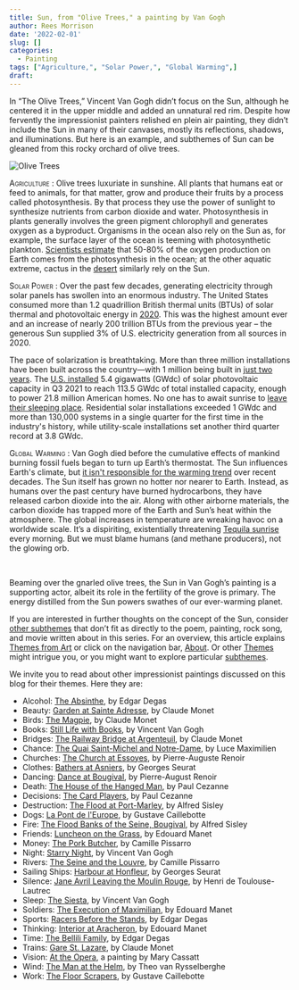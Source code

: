 ```yaml
---
title: Sun, from "Olive Trees," a painting by Van Gogh 
author: Rees Morrison
date: '2022-02-01'
slug: []
categories:
  - Painting
tags: ["Agriculture,", "Solar Power,", "Global Warming",]
draft: 
---
```


In “The Olive Trees,” Vincent Van Gogh didn’t focus on the Sun, although he centered it in the upper middle and added an unnatural red rim.  Despite how fervently the impressionist painters relished en plein air painting, they didn’t include the Sun in many of their canvases, mostly its reflections, shadows, and illuminations.   But here is an example, and subthemes of Sun can be gleaned from this rocky orchard of olive trees.

![Olive Trees](/media/SunOlive.jpg)

<span style="font-variant:small-caps;"> Agriculture </span>:  Olive trees luxuriate in sunshine.  All plants that humans eat or feed to animals, for that matter, grow and produce their fruits by a process called photosynthesis.  By that process they use the power of sunlight to synthesize nutrients from carbon dioxide and water.  Photosynthesis in plants generally involves the green pigment chlorophyll and generates oxygen as a byproduct.   Organisms in the ocean also rely on the Sun as, for example, the surface layer of the ocean is teeming with photosynthetic plankton.  [Scientists estimate](https://oceanservice.noaa.gov/facts/ocean-oxygen.html) that 50-80% of the oxygen production on Earth comes from the photosynthesis in the ocean; at the other aquatic extreme, cactus in the [desert](Arabia) similarly rely on the Sun.

<span style="font-variant:small-caps;"> Solar Power </span>:  Over the past few decades, generating electricity through solar panels has swollen into an enormous industry.   The United States consumed more than 1.2 quadrillion British thermal units (BTUs) of solar thermal and photovoltaic energy in [2020](https://www.statista.com/statistics/197254/consumption-of-solar-thermal-and-pv-energy-in-the-us-since-2006/). This was the highest amount ever and an increase of nearly 200 trillion BTUs from the previous year – the generous Sun supplied 3% of U.S. electricity generation from all sources in 2020.  

The pace of solarization is breathtaking.  More than three million installations have been built across the country—with 1 million being built in [just two years](https://www.energy.gov/solar).  The [U.S. installed](https://www.seia.org/us-solar-market-insight) 5.4 gigawatts (GWdc) of solar photovoltaic capacity in Q3 2021 to reach 113.5 GWdc of total installed capacity, enough to power 21.8 million American homes.  No one has to await sunrise to [leave their sleeping place](Donne).  Residential solar installations exceeded 1 GWdc and more than 130,000 systems in a single quarter for the first time in the industry's history, while utility-scale installations set another third quarter record at 3.8 GWdc.

<span style="font-variant:small-caps;"> Global Warming </span>:  Van Gogh died before the cumulative effects of mankind burning fossil fuels began to turn up Earth’s thermostat.  The Sun influences Earth's climate, but [it isn't responsible for the warming trend](https://climate.nasa.gov/faq/14/is-the-sun-causing-global-warming/) over recent decades.  The Sun itself has grown no hotter nor nearer to Earth.  Instead, as humans over the past century have burned hydrocarbons, they have released carbon dioxide into the air.  Along with other airborne materials, the carbon dioxide has trapped more of the Earth and Sun’s heat within the atmosphere.  The global increases in temperature are wreaking havoc on a worldwide scale.   It’s a dispiriting, existentially threatening [Tequila sunrise](tequila) every morning.  But we must blame humans (and methane producers), not the glowing orb.

&nbsp;

Beaming over the gnarled olive trees, the Sun in Van Gogh’s painting is a supporting actor, albeit its role in the fertility of the grove is primary.  The energy distilled from the Sun powers swathes of our ever-warming planet.

If you are interested in further thoughts on the concept of the Sun, consider [other subthemes]() that don’t fit as directly to the poem, painting, rock song, and movie written about in this series.  For an overview, this article explains [Themes from Art](http://bit.ly/3sRXopI) or click on the navigation bar, [About](https://themesfromart.com/about/).  Or other [Themes](https://themesfromart.com/themes) might intrigue you, or you might want to explore particular [subthemes](https://themesfromart.com/subthemes).

We invite you to read about other impressionist paintings discussed on this blog for their themes.  Here they are: 

* Alcohol: [The Absinthe](https://themesfromart.com/post/2021-02-03-alcohol-absinthe-degas/alcoholabsinthedegas/), by Edgar Degas
* Beauty: [Garden at Sainte Adresse](https://themesfromart.com/post/2021-04-21-beauty-garden-at-sainte-adresse-from-a-painting-by-claude-monet/beautystadress/), by Claude Monet
* Birds: [The Magpie](https://themesfromart.com/post/2021-06-07-birds-the-magpie-a-painting-by-claude-monet/birdsmagpie/), by Claude Monet
* Books: [Still Life with Books](https://themesfromart.com/post/2022-01-02-books-from-still-life-with-books-a-painting-by-vincent-van-gogh/booksstill/), by Vincent Van Gogh
* Bridges: [The Railway Bridge at Argenteuil](https://themesfromart.com/post/2021-07-26-bridges-from-the-railway-bridge-at-argenteuill-a-painting-by-claude-monet/bridgesmonet/), by Claude Monet
* Chance: [The Quai Saint-Michel and Notre-Dame](http://localhost:4321/post/2021-03-14-chancechurch/chancechurch/), by Luce Maximilien
* Churches: [The Church at Essoyes](https://themesfromart.com/post/2021-05-21-churches-from-the-church-at-essoyes-a-painting-by-pierre-auguste-renoir/churchesrenoir/), by Pierre-Auguste Renoir 
* Clothes: [Bathers at Asniers](https://themesfromart.com/post/2021-08-30-clothes-from-bathers-at-asnieres-a-painting-by-georges-seurat/clothesbathers/), by Georges Seurat
* Dancing: [Dance at Bougival](https://themesfromart.com/post/2021-09-09-dancing-from-dance-at-bougival-a-painting-by-pierre-august-renoir/dancingbougival/), by Pierre-August Renoir
* Death: [The House of the Hanged Man](https://themesfromart.com/post/2021-05-03-death-from-house-of-the-hanged-man-a-painting-by-paul-cezanne/deathhanged/), by Paul Cezanne
* Decisions: [The Card Players](https://themesfromart.com/post/2021-02-08-decisions-the-card-players-a-painting-by-paul-cezanne/decisionscardplayerscezanne/), by Paul Cezanne
* Destruction: [The Flood at Port-Marley](https://themesfromart.com/post/2021-02-18-destruction-from-flood-at-port-marly-a-painting-by-alfred-sisley/destructionflood/), by Alfred Sisley
* Dogs: [La Pont de l'Europe](https://themesfromart.com/post/2022-01-14-dogs-from-la-pont-de-l-europe-by-gustave-caillebotte/dogsbridge/), by Gustave Caillebotte
* Fire: [The Flood Banks of the Seine, Bougival](https://themesfromart.com/post/2021-12-17-fire-from-the-flood-banks-of-the-seine-bougival-a-painting-by-alfred-sisley/fireflood/), by Alfred Sisley
* Friends: [Luncheon on the Grass](https://themesfromart.com/post/2021-06-20-friends-luncheon-on-the-grass-a-painting-by-edouard-manet/friendsluncheon/), by Edouard Manet
* Money: [The Pork Butcher](https://themesfromart.com/post/2021-10-15-money-from-the-pork-butcher-a-painting-by-camille-pissarro/moneypork/), by Camille Pissarro
* Night: [Starry Night](https://themesfromart.com/post/2021-11-05-night-from-the-starry-night-a-painting-by-vincent-van-gogh/nightstarry/), by Vincent Van Gogh
* Rivers: [The Seine and the Louvre](https://themesfromart.com/post/2021-10-03-rivers-from-the-seine-and-the-louvre-a-painting-by-camille-pissarro/riversseine/), by Camille Pissarro
* Sailing Ships: [Harbour at Honfleur](https://themesfromart.com/post/2021-06-26-sailing-ships-harbour-at-honfleur-a-painting-by-georges-seurat/sailinghonfleur/), by Georges Seurat
* Silence: [Jane Avril Leaving the Moulin Rouge](https://themesfromart.com/post/silenceavril/), by Henri de Toulouse-Lautrec
* Sleep: [The Siesta](https://themesfromart.com/post/2021-09-22-sleep-from-the-siesta-a-painting-by-vincent-van-gogh/sleepsiesta/), by Vincent Van Gogh
* Soldiers: [The Execution of Maximilian](https://themesfromart.com/post/2021-08-02-soldiers-the-execution-of-maximilian-a-painting-by-edouard-manet/soldiersmanet/), by Edouard Manet 
* Sports: [Racers Before the Stands](https://themesfromart.com/post/2021-07-12-sports-from-racers-before-the-stands-a-painting-by-edgar-degas/sportsdegas/), by Edgar Degas
* Thinking: [Interior at Aracheron](https://themesfromart.com/post/2021-11-22-thinking-from-interior-at-aracharon-a-painting-by-edourd-manet/thinkinginterior/), by Edouard Manet
* Time:	[The Bellili Family](https://themesfromart.com/post/2021-03-08-time-from-the-bellili-family-by-edgar-degas/timebellili/), by Edgar Degas
* Trains: [Gare St. Lazare](https://themesfromart.com/post/2021-05-10-trainslazare/trainslazare/), by Claude Monet
* Vision: [At the Opera](https://themesfromart.com/post/2021-12-03-vision-from-at-the-opera-a-painting-by-mary-cassatt/visionopera/), a painting by Mary Cassatt
* Wind: [The Man at the Helm](https://themesfromart.com/post/2021-08-12-wind-from-the-man-at-the-helm-a-painting-by-theo-van-rysselberghe/windhelm/), by Theo van Rysselberghe
* Work:	[The Floor Scrapers](https://themesfromart.com/post/2021-02-26-workscrapers/workscrapers/), by Gustave Caillebotte


